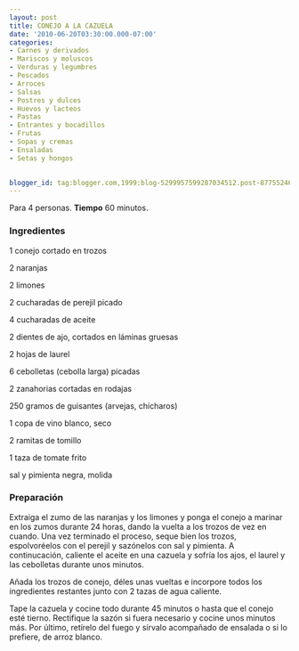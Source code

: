 ```yaml
---
layout: post
title: CONEJO A LA CAZUELA
date: '2010-06-20T03:30:00.000-07:00'
categories:
- Carnes y derivados
- Mariscos y moluscos
- Verduras y legumbres
- Pescados
- Arroces
- Salsas
- Postres y dulces
- Huevos y lacteos
- Pastas
- Entrantes y bocadillos
- Frutas
- Sopas y cremas
- Ensaladas
- Setas y hongos
 

blogger_id: tag:blogger.com,1999:blog-5299957599287034512.post-8775524696445726393
---
```


Para 4 personas.
<b>Tiempo</b> 60 minutos.

<h3>Ingredientes</h3>

1 conejo cortado en trozos

2 naranjas

2 limones

2 cucharadas de perejil picado

4 cucharadas de aceite

2 dientes de ajo, cortados en láminas gruesas

2 hojas de laurel

6 cebolletas (cebolla larga) picadas

2 zanahorias cortadas en rodajas

250 gramos de guisantes (arvejas, chícharos)

1 copa de vino blanco, seco

2 ramitas de tomillo

1 taza de tomate frito

sal y pimienta negra, molida

<h3>Preparación</h3>

Extraiga el zumo de las naranjas y los limones y ponga el conejo a marinar en los zumos durante 24 horas, dando la vuelta a los trozos de vez en cuando. Una vez terminado el proceso, seque bien los trozos, espolvoréelos con el perejil y sazónelos con sal y pimienta. A continucación, caliente el aceite en una cazuela y sofría los ajos, el laurel y las cebolletas durante unos minutos.

Añada los trozos de conejo, déles unas vueltas e incorpore todos los ingredientes restantes junto con 2 tazas de agua caliente.

Tape la cazuela y cocine todo durante 45 minutos o hasta que el conejo esté tierno. Rectifique la sazón si fuera necesario y cocine unos minutos más. Por último, retírelo del fuego y sírvalo acompañado de ensalada o si lo prefiere, de arroz blanco.

